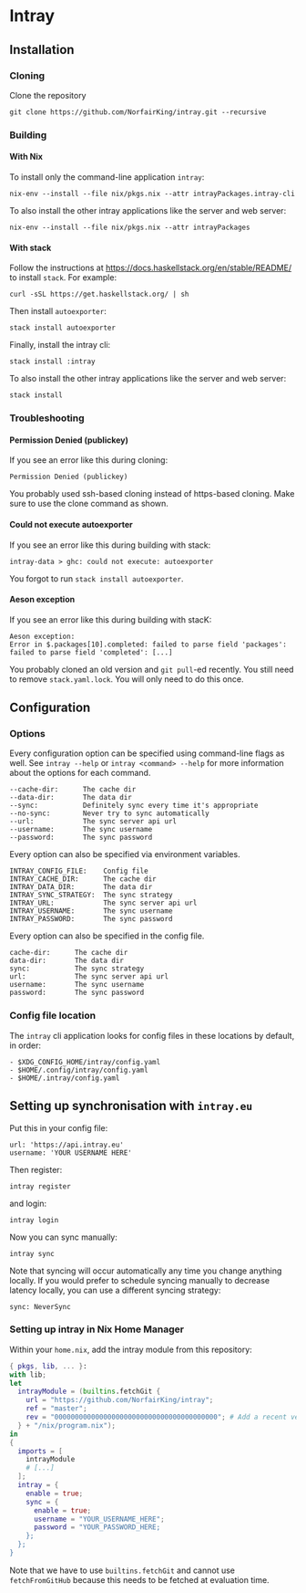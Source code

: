 # Intray


## Installation 

### Cloning

Clone the repository

``` shell
git clone https://github.com/NorfairKing/intray.git --recursive
```


### Building


#### With Nix

To install only the command-line application `intray`:

``` shell
nix-env --install --file nix/pkgs.nix --attr intrayPackages.intray-cli
```

To also install the other intray applications like the server and web server:

``` shell
nix-env --install --file nix/pkgs.nix --attr intrayPackages
```


#### With stack

Follow the instructions at https://docs.haskellstack.org/en/stable/README/
to install `stack`.
For example:

``` shell
curl -sSL https://get.haskellstack.org/ | sh
```

Then install `autoexporter`:

``` shell
stack install autoexporter
```

Finally, install the intray cli:

``` shell
stack install :intray
```

To also install the other intray applications like the server and web server:

``` shell
stack install
```

### Troubleshooting 

#### Permission Denied (publickey)

If you see an error like this during cloning:

```
Permission Denied (publickey)
```

You probably used ssh-based cloning instead of https-based cloning.
Make sure to use the clone command as shown.

#### Could not execute autoexporter

If you see an error like this during building with stack:

```
intray-data > ghc: could not execute: autoexporter
```

You forgot to run `stack install autoexporter`.

#### Aeson exception

If you see an error like this during building with stacK:

```
Aeson exception:
Error in $.packages[10].completed: failed to parse field 'packages': failed to parse field 'completed': [...]
```

You probably cloned an old version and `git pull`-ed recently.
You still need to remove `stack.yaml.lock`.
You will only need to do this once.


## Configuration

### Options

Every configuration option can be specified using command-line flags as well.
See `intray --help` or `intray <command> --help` for more information about the options for each command.

```
--cache-dir:      The cache dir
--data-dir:       The data dir
--sync:           Definitely sync every time it's appropriate
--no-sync:        Never try to sync automatically
--url:            The sync server api url
--username:       The sync username
--password:       The sync password
```

Every option can also be specified via environment variables.

```
INTRAY_CONFIG_FILE:    Config file
INTRAY_CACHE_DIR:      The cache dir
INTRAY_DATA_DIR:       The data dir
INTRAY_SYNC_STRATEGY:  The sync strategy
INTRAY_URL:            The sync server api url
INTRAY_USERNAME:       The sync username
INTRAY_PASSWORD:       The sync password
```

Every option can also be specified in the config file.

```
cache-dir:      The cache dir
data-dir:       The data dir
sync:           The sync strategy
url:            The sync server api url
username:       The sync username
password:       The sync password
```

### Config file location

The `intray` cli application looks for config files in these locations by default, in order:

```
- $XDG_CONFIG_HOME/intray/config.yaml
- $HOME/.config/intray/config.yaml
- $HOME/.intray/config.yaml
```

## Setting up synchronisation with `intray.eu`

Put this in your config file:

```
url: 'https://api.intray.eu'
username: 'YOUR USERNAME HERE'
```

Then register:

``` shell
intray register
```

and login:

``` shell
intray login
```

Now you can sync manually:

``` shell
intray sync
```

Note that syncing will occur automatically any time you change anything locally.
If you would prefer to schedule syncing manually to decrease latency locally, you can use a different syncing strategy:

```
sync: NeverSync
```


### Setting up intray in Nix Home Manager

Within your `home.nix`, add the intray module from this repository:

``` nix
{ pkgs, lib, ... }:
with lib;
let
  intrayModule = (builtins.fetchGit {
    url = "https://github.com/NorfairKing/intray";
    ref = "master";
    rev = "0000000000000000000000000000000000000000"; # Add a recent version here.
  } + "/nix/program.nix");
in
{
  imports = [
    intrayModule
    # [...]
  ];
  intray = {
    enable = true;
    sync = {
      enable = true;
      username = "YOUR_USERNAME_HERE";
      password = "YOUR_PASSWORD_HERE;
    };
  };
}
```

Note that we have to use `builtins.fetchGit` and cannot use `fetchFromGitHub` because this needs to be fetched at evaluation time.
